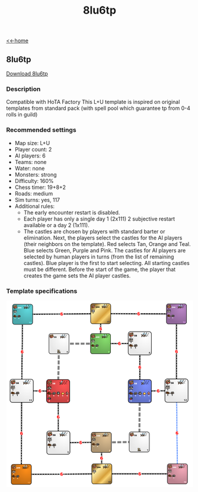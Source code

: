 ﻿---
title: 8lu6tp
---

[<<-home](../..)

## 8lu6tp

[Download 8lu6tp](./8lu6tp.zip)

### Description
Compatible with HoTA Factory 
This L+U template is inspired on original templates from standard pack (with spell pool which guarantee tp from 0-4 rolls in guild)

### Recommended settings
* Map size: L+U
* Player count: 2
* AI players: 6
* Teams: none
* Water: none
* Monsters: strong
* Difficulty: 160%
* Chess timer: 19+8+2
* Roads: medium
* Sim turns: yes, 117
* Additional rules:
    * The early encounter restart is disabled.
    * Each player has only a single day 1 (2x111) 2 subjective restart available or a day 2 (1x111).
	* The castles are chosen by players with standard barter or elimination. Next, the players select the castles for the AI players (their neighbors on the template). Red selects Tan, Orange and Teal. Blue selects Green, Purple and Pink. The castles for AI players are selected by human players in turns (from the list of remaining castles). Blue player is the first to start selecting. All starting castles must be different. Before the start of the game, the player that creates the game sets the AI player castles.

### Template specifications
![](graph.png)

